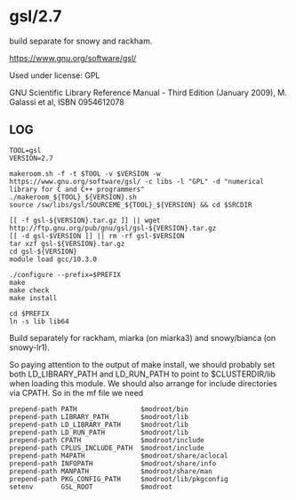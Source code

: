 gsl/2.7
=======

build separate for snowy and rackham.


<https://www.gnu.org/software/gsl/>

Used under license:
GPL

GNU Scientific Library Reference Manual - Third Edition (January 2009), M. Galassi et al, ISBN 0954612078



LOG
---

    TOOL=gsl
    VERSION=2.7

    makeroom.sh -f -t $TOOL -v $VERSION -w https://www.gnu.org/software/gsl/ -c libs -l "GPL" -d "numerical library for C and C++ programmers"
    ./makeroom_${TOOL}_${VERSION}.sh
    source /sw/libs/gsl/SOURCEME_${TOOL}_${VERSION} && cd $SRCDIR

    [[ -f gsl-${VERSION}.tar.gz ]] || wget http://ftp.gnu.org/pub/gnu/gsl/gsl-${VERSION}.tar.gz
    [[ -d gsl-$VERSION ]] || rm -rf gsl-$VERSION
    tar xzf gsl-${VERSION}.tar.gz 
    cd gsl-${VERSION}
    module load gcc/10.3.0

    ./configure --prefix=$PREFIX
    make
    make check
    make install

    cd $PREFIX
    ln -s lib lib64

Build separately for rackham, miarka (on miarka3) and snowy/bianca (on snowy-lr1).

So paying attention to the output of make install, we should probably set both
LD_LIBRARY_PATH and LD_RUN_PATH to point to $CLUSTERDIR/lib when loading this 
module.  We should also arrange for include directories via CPATH.  So in the
mf file we need

    prepend-path PATH                $modroot/bin
    prepend-path LIBRARY_PATH        $modroot/lib
    prepend-path LD_LIBRARY_PATH     $modroot/lib
    prepend-path LD_RUN_PATH         $modroot/lib
    prepend-path CPATH               $modroot/include
    prepend-path CPLUS_INCLUDE_PATH  $modroot/include
    prepend-path M4PATH              $modroot/share/aclocal
    prepend-path INFOPATH            $modroot/share/info
    prepend-path MANPATH             $modroot/share/man
    prepend-path PKG_CONFIG_PATH     $modroot/lib/pkgconfig
    setenv       GSL_ROOT            $modroot

